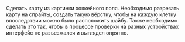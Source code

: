 Сделать карту из картинки хоккейного поля. 
Необходимо разрезать карту на спрайты, создать такую вёрстку, чтобы на каждую клетку впоследствии можно было расположить шайбу.
Также необходимо сделать это так, чтобы в процессе проверки на разных устройствах интерфейс не разъезжался и выглядел опрятно.